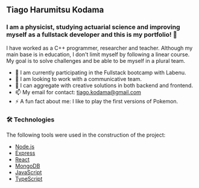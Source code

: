 ## Tiago Harumitsu Kodama

### I am a physicist, studying actuarial science and improving myself as a fullstack developer and this is my portfolio! 🚀

I have worked as a C++ programmer, researcher and teacher. Although my main base is in education, I don't limit myself by following a linear course. My goal is to solve challenges and be able to be myself in a plural team.

- 🌱 I am currently participating in the Fullstack bootcamp with Labenu.
- 👯 I am looking to work with a communicative team.
- 💬 I can aggregate with creative solutions in both backend and frontend.
- 📫 My email for contact: tiago.kodama@gmail.com
- ⚡ A fun fact about me: I like to play the first versions of Pokemon.

### 🛠 Technologies

The following tools were used in the construction of the project:

- [Node.js](https://nodejs.org/en/)
- [Express](https://expressjs.com/)
- [React](https://pt-br.reactjs.org/)
- [MongoDB](https://www.mongodb.com/)
- [JavaScript](https://www.javascript.com/)
- [TypeScript](https://www.typescriptlang.org/)

